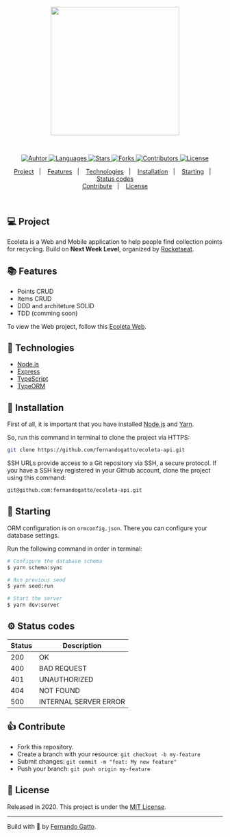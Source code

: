 <p align="center">
   <img src="./github/logo.png" width="300"/>
   <br />
</p>

<br />

 <p align="center">
  <a href="https://github.com/fernandogatto/"> 
    <img src=https://img.shields.io/badge/author-fernandogatto-%2334CB79 alt="Auhtor" />
  </a>
  
  <a href="#">
    <img src=https://img.shields.io/github/languages/count/fernandogatto/ecoleta-api?color=%2334CB79 alt="Languages" />
  </a>
  
  <a href="https://github.com/fernandogatto/ecoleta-api/stargazers">
    <img src=https://img.shields.io/github/stars/fernandogatto/ecoleta-api?color=%2334CB79 alt="Stars" />
  </a>
  <a href="https://github.com/fernandogatto/ecoleta-api/network/members">
    <img src=https://img.shields.io/github/forks/fernandogatto/ecoleta-api?color=%2334CB79 alt="Forks" />
  </a>
  <a href="https://github.com/fernandogatto/ecoleta-api/graphs/contributors">
    <img src=https://img.shields.io/github/contributors/fernandogatto/ecoleta-api?color=%2334CB79 alt="Contributors" />
  </a>
  <a href=https://choosealicense.com/licenses/mit/>
     <img src=https://img.shields.io/badge/license-MIT-%2334CB79 alt="License" />
  </a>
  
</p>

<p align="center">
  <a href="#-project">Project</a>&nbsp;&nbsp;&nbsp;|&nbsp;&nbsp;&nbsp;
  <a href="#-features">Features</a>&nbsp;&nbsp;&nbsp;|&nbsp;&nbsp;&nbsp;
  <a href="#-technologies">Technologies</a>&nbsp;&nbsp;&nbsp;|&nbsp;&nbsp;&nbsp;
  <a href="#-installation">Installation</a>&nbsp;&nbsp;&nbsp;|&nbsp;&nbsp;&nbsp;
  <a href="#-starting">Starting</a>&nbsp;&nbsp;&nbsp;|&nbsp;&nbsp;&nbsp;
  <a href="#-status-codes">Status codes</a>
  <br />
  <a href="#-contribute">Contribute</a>&nbsp;&nbsp;&nbsp;|&nbsp;&nbsp;&nbsp;
  <a href="#-license">License</a>
</p>

<br />

## 💻 Project
Ecoleta is a Web and Mobile application to help people find collection points for recycling. Build on **Next Week Level**, organized by [Rocketseat](https://rocketseat.com.br/).

## 📚 Features 

- Points CRUD
- Items CRUD
- DDD and architeture SOLID
- TDD (comming soon)

To view the Web project, follow this [Ecoleta Web](https://github.com/fernandogatto/ecoleta-web).

## 📌 Technologies

- [Node.js](https://nodejs.org/en/)
- [Express](https://expressjs.com/pt-br/)
- [TypeScript](https://www.typescriptlang.org/)
- [TypeORM](https://typeorm.io/#/)

## 📂 Installation

First of all, it is important that you have installed [Node.js](https://nodejs.org/en/) and [Yarn](https://yarnpkg.com/).

So, run this command in terminal to clone the project via HTTPS:

```bash
git clone https://github.com/fernandogatto/ecoleta-api.git
```

SSH URLs provide access to a Git repository via SSH, a secure protocol. If you have a SSH key registered in your Github account, clone the project using this command:

```bash
git@github.com:fernandogatto/ecoleta-api.git
```

## 🚀 Starting

ORM configuration is on ```ormconfig.json```. There you can configure your database settings.

Run the following command in order in terminal:

```bash
# Configure the database schema
$ yarn schema:sync

# Run previous seed
$ yarn seed:run

# Start the server
$ yarn dev:server
```

## ⚙ Status codes

| Status   | Description           |
| ---      | ---                   |
| 200      | OK                    |
| 400      | BAD REQUEST           |
| 401      | UNAUTHORIZED          |
| 404      | NOT FOUND             |
| 500      | INTERNAL SERVER ERROR |

## 👍 Contribute

- Fork this repository.
- Create a branch with your resource: ```git checkout -b my-feature```
- Submit changes: ```git commit -m "feat: My new feature"```
- Push your branch: ```git push origin my-feature```

## 📕 License

Released in 2020. This project is under the [MIT License](https://choosealicense.com/licenses/mit/).

---
Build with 💜 by [Fernando Gatto](https://github.com/fernandogatto/).
